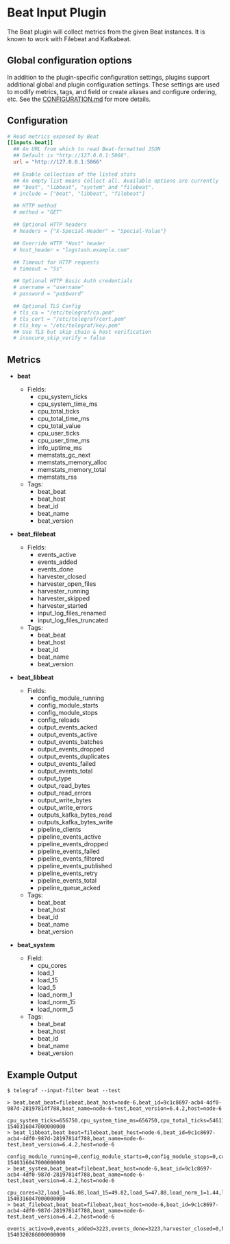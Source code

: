 # Beat Input Plugin

The Beat plugin will collect metrics from the given Beat instances. It is
known to work with Filebeat and Kafkabeat.

## Global configuration options <!-- @/docs/includes/plugin_config.md -->

In addition to the plugin-specific configuration settings, plugins support
additional global and plugin configuration settings. These settings are used to
modify metrics, tags, and field or create aliases and configure ordering, etc.
See the [CONFIGURATION.md][CONFIGURATION.md] for more details.

[CONFIGURATION.md]: ../../../docs/CONFIGURATION.md

## Configuration

```toml @sample.conf
# Read metrics exposed by Beat
[[inputs.beat]]
  ## An URL from which to read Beat-formatted JSON
  ## Default is "http://127.0.0.1:5066".
  url = "http://127.0.0.1:5066"

  ## Enable collection of the listed stats
  ## An empty list means collect all. Available options are currently
  ## "beat", "libbeat", "system" and "filebeat".
  # include = ["beat", "libbeat", "filebeat"]

  ## HTTP method
  # method = "GET"

  ## Optional HTTP headers
  # headers = {"X-Special-Header" = "Special-Value"}

  ## Override HTTP "Host" header
  # host_header = "logstash.example.com"

  ## Timeout for HTTP requests
  # timeout = "5s"

  ## Optional HTTP Basic Auth credentials
  # username = "username"
  # password = "pa$$word"

  ## Optional TLS Config
  # tls_ca = "/etc/telegraf/ca.pem"
  # tls_cert = "/etc/telegraf/cert.pem"
  # tls_key = "/etc/telegraf/key.pem"
  ## Use TLS but skip chain & host verification
  # insecure_skip_verify = false
```

## Metrics

- **beat**
  - Fields:
    - cpu_system_ticks
    - cpu_system_time_ms
    - cpu_total_ticks
    - cpu_total_time_ms
    - cpu_total_value
    - cpu_user_ticks
    - cpu_user_time_ms
    - info_uptime_ms
    - memstats_gc_next
    - memstats_memory_alloc
    - memstats_memory_total
    - memstats_rss
  - Tags:
    - beat_beat
    - beat_host
    - beat_id
    - beat_name
    - beat_version

- **beat_filebeat**
  - Fields:
    - events_active
    - events_added
    - events_done
    - harvester_closed
    - harvester_open_files
    - harvester_running
    - harvester_skipped
    - harvester_started
    - input_log_files_renamed
    - input_log_files_truncated
  - Tags:
    - beat_beat
    - beat_host
    - beat_id
    - beat_name
    - beat_version

- **beat_libbeat**
  - Fields:
    - config_module_running
    - config_module_starts
    - config_module_stops
    - config_reloads
    - output_events_acked
    - output_events_active
    - output_events_batches
    - output_events_dropped
    - output_events_duplicates
    - output_events_failed
    - output_events_total
    - output_type
    - output_read_bytes
    - output_read_errors
    - output_write_bytes
    - output_write_errors
    - outputs_kafka_bytes_read
    - outputs_kafka_bytes_write
    - pipeline_clients
    - pipeline_events_active
    - pipeline_events_dropped
    - pipeline_events_failed
    - pipeline_events_filtered
    - pipeline_events_published
    - pipeline_events_retry
    - pipeline_events_total
    - pipeline_queue_acked
  - Tags:
    - beat_beat
    - beat_host
    - beat_id
    - beat_name
    - beat_version

- **beat_system**
  - Field:
    - cpu_cores
    - load_1
    - load_15
    - load_5
    - load_norm_1
    - load_norm_15
    - load_norm_5
  - Tags:
    - beat_beat
    - beat_host
    - beat_id
    - beat_name
    - beat_version

## Example Output

```shell
$ telegraf --input-filter beat --test

> beat,beat_beat=filebeat,beat_host=node-6,beat_id=9c1c8697-acb4-4df0-987d-28197814f788,beat_name=node-6-test,beat_version=6.4.2,host=node-6
  cpu_system_ticks=656750,cpu_system_time_ms=656750,cpu_total_ticks=5461190,cpu_total_time_ms=5461198,cpu_total_value=5461190,cpu_user_ticks=4804440,cpu_user_time_ms=4804448,info_uptime_ms=342634196,memstats_gc_next=20199584,memstats_memory_alloc=12547424,memstats_memory_total=486296424792,memstats_rss=72552448 1540316047000000000
> beat_libbeat,beat_beat=filebeat,beat_host=node-6,beat_id=9c1c8697-acb4-4df0-987d-28197814f788,beat_name=node-6-test,beat_version=6.4.2,host=node-6
  config_module_running=0,config_module_starts=0,config_module_stops=0,config_reloads=0,output_events_acked=192404,output_events_active=0,output_events_batches=1607,output_events_dropped=0,output_events_duplicates=0,output_events_failed=0,output_events_total=192404,output_read_bytes=0,output_read_errors=0,output_write_bytes=0,output_write_errors=0,outputs_kafka_bytes_read=1118528,outputs_kafka_bytes_write=48002014,pipeline_clients=1,pipeline_events_active=0,pipeline_events_dropped=0,pipeline_events_failed=0,pipeline_events_filtered=11496,pipeline_events_published=192404,pipeline_events_retry=14,pipeline_events_total=203900,pipeline_queue_acked=192404 1540316047000000000
> beat_system,beat_beat=filebeat,beat_host=node-6,beat_id=9c1c8697-acb4-4df0-987d-28197814f788,beat_name=node-6-test,beat_version=6.4.2,host=node-6
  cpu_cores=32,load_1=46.08,load_15=49.82,load_5=47.88,load_norm_1=1.44,load_norm_15=1.5569,load_norm_5=1.4963 1540316047000000000
> beat_filebeat,beat_beat=filebeat,beat_host=node-6,beat_id=9c1c8697-acb4-4df0-987d-28197814f788,beat_name=node-6-test,beat_version=6.4.2,host=node-6
  events_active=0,events_added=3223,events_done=3223,harvester_closed=0,harvester_open_files=0,harvester_running=0,harvester_skipped=0,harvester_started=0,input_log_files_renamed=0,input_log_files_truncated=0 1540320286000000000
```
